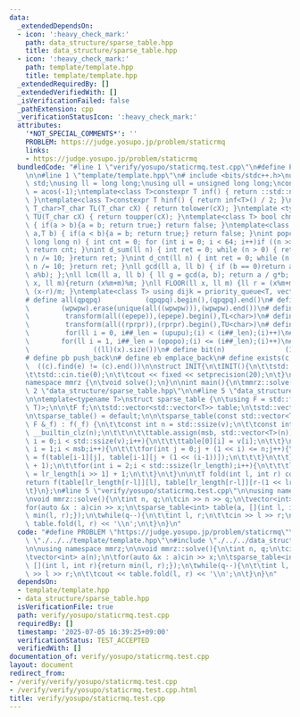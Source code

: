 ```yaml
---
data:
  _extendedDependsOn:
  - icon: ':heavy_check_mark:'
    path: data_structure/sparse_table.hpp
    title: data_structure/sparse_table.hpp
  - icon: ':heavy_check_mark:'
    path: template/template.hpp
    title: template/template.hpp
  _extendedRequiredBy: []
  _extendedVerifiedWith: []
  _isVerificationFailed: false
  _pathExtension: cpp
  _verificationStatusIcon: ':heavy_check_mark:'
  attributes:
    '*NOT_SPECIAL_COMMENTS*': ''
    PROBLEM: https://judge.yosupo.jp/problem/staticrmq
    links:
    - https://judge.yosupo.jp/problem/staticrmq
  bundledCode: "#line 1 \"verify/yosupo/staticrmq.test.cpp\"\n#define PROBLEM \"https://judge.yosupo.jp/problem/staticrmq\"\
    \n\n#line 1 \"template/template.hpp\"\n# include <bits/stdc++.h>\nusing namespace\
    \ std;\nusing ll = long long;\nusing ull = unsigned long long;\nconst double pi\
    \ = acos(-1);\ntemplate<class T>constexpr T inf() { return ::std::numeric_limits<T>::max();\
    \ }\ntemplate<class T>constexpr T hinf() { return inf<T>() / 2; }\ntemplate <typename\
    \ T_char>T_char TL(T_char cX) { return tolower(cX); }\ntemplate <typename T_char>T_char\
    \ TU(T_char cX) { return toupper(cX); }\ntemplate<class T> bool chmin(T& a,T b)\
    \ { if(a > b){a = b; return true;} return false; }\ntemplate<class T> bool chmax(T&\
    \ a,T b) { if(a < b){a = b; return true;} return false; }\nint popcnt(unsigned\
    \ long long n) { int cnt = 0; for (int i = 0; i < 64; i++)if ((n >> i) & 1)cnt++;\
    \ return cnt; }\nint d_sum(ll n) { int ret = 0; while (n > 0) { ret += n % 10;\
    \ n /= 10; }return ret; }\nint d_cnt(ll n) { int ret = 0; while (n > 0) { ret++;\
    \ n /= 10; }return ret; }\nll gcd(ll a, ll b) { if (b == 0)return a; return gcd(b,\
    \ a%b); };\nll lcm(ll a, ll b) { ll g = gcd(a, b); return a / g*b; };\nll MOD(ll\
    \ x, ll m){return (x%m+m)%m; }\nll FLOOR(ll x, ll m) {ll r = (x%m+m)%m; return\
    \ (x-r)/m; }\ntemplate<class T> using dijk = priority_queue<T, vector<T>, greater<T>>;\n\
    # define all(qpqpq)           (qpqpq).begin(),(qpqpq).end()\n# define UNIQUE(wpwpw)\
    \        (wpwpw).erase(unique(all((wpwpw))),(wpwpw).end())\n# define LOWER(epepe)\
    \         transform(all((epepe)),(epepe).begin(),TL<char>)\n# define UPPER(rprpr)\
    \         transform(all((rprpr)),(rprpr).begin(),TU<char>)\n# define rep(i,upupu)\
    \         for(ll i = 0, i##_len = (upupu);(i) < (i##_len);(i)++)\n# define reps(i,opopo)\
    \        for(ll i = 1, i##_len = (opopo);(i) <= (i##_len);(i)++)\n# define len(x)\
    \                ((ll)(x).size())\n# define bit(n)               (1LL << (n))\n\
    # define pb push_back\n# define eb emplace_back\n# define exists(c, e)       \
    \  ((c).find(e) != (c).end())\n\nstruct INIT{\n\tINIT(){\n\t\tstd::ios::sync_with_stdio(false);\n\
    \t\tstd::cin.tie(0);\n\t\tcout << fixed << setprecision(20);\n\t}\n}INIT;\n\n\
    namespace mmrz {\n\tvoid solve();\n}\n\nint main(){\n\tmmrz::solve();\n}\n#line\
    \ 2 \"data_structure/sparse_table.hpp\"\n\n#line 5 \"data_structure/sparse_table.hpp\"\
    \n\ntemplate<typename T>\nstruct sparse_table {\n\tusing F = std::function<T(T,\
    \ T)>;\n\n\tF f;\n\tstd::vector<std::vector<T>> table;\n\tstd::vector<int> lr_length;\n\
    \n\tsparse_table() = default;\n\n\tsparse_table(const std::vector<T> &v, const\
    \ F &_f) : f(_f) {\n\t\tconst int n = std::ssize(v);\n\t\tconst int msb = 32 -\
    \ __builtin_clz(n);\n\t\t\n\t\ttable.assign(msb, std::vector<T>(n));\n\t\tfor(int\
    \ i = 0;i < std::ssize(v);i++){\n\t\t\ttable[0][i] = v[i];\n\t\t}\n\t\tfor(int\
    \ i = 1;i < msb;i++){\n\t\t\tfor(int j = 0;j + (1 << i) <= n;j++){\n\t\t\t\ttable[i][j]\
    \ = f(table[i-1][j], table[i-1][j + (1 << (i-1))]);\n\t\t\t}\n\t\t}\n\n\t\tlr_length.resize(std::ssize(v)\
    \ + 1);\n\t\tfor(int i = 2;i < std::ssize(lr_length);i++){\n\t\t\tlr_length[i]\
    \ = lr_length[i >> 1] + 1;\n\t\t}\n\t}\n\n\tT fold(int l, int r) const {\n\t\t\
    return f(table[lr_length[r-l]][l], table[lr_length[r-l]][r-(1 << lr_length[r-l])]);\n\
    \t}\n};\n#line 5 \"verify/yosupo/staticrmq.test.cpp\"\n\nusing namespace mmrz;\n\
    \nvoid mmrz::solve(){\n\tint n, q;\n\tcin >> n >> q;\n\tvector<int> a(n);\n\t\
    for(auto &x : a)cin >> x;\n\tsparse_table<int> table(a, [](int l, int r){return\
    \ min(l, r);});\n\twhile(q--){\n\t\tint l, r;\n\t\tcin >> l >> r;\n\t\tcout <<\
    \ table.fold(l, r) << '\\n';\n\t}\n}\n"
  code: "#define PROBLEM \"https://judge.yosupo.jp/problem/staticrmq\"\n\n#include\
    \ \"./../../template/template.hpp\"\n#include \"./../../data_structure/sparse_table.hpp\"\
    \n\nusing namespace mmrz;\n\nvoid mmrz::solve(){\n\tint n, q;\n\tcin >> n >> q;\n\
    \tvector<int> a(n);\n\tfor(auto &x : a)cin >> x;\n\tsparse_table<int> table(a,\
    \ [](int l, int r){return min(l, r);});\n\twhile(q--){\n\t\tint l, r;\n\t\tcin\
    \ >> l >> r;\n\t\tcout << table.fold(l, r) << '\\n';\n\t}\n}\n"
  dependsOn:
  - template/template.hpp
  - data_structure/sparse_table.hpp
  isVerificationFile: true
  path: verify/yosupo/staticrmq.test.cpp
  requiredBy: []
  timestamp: '2025-07-05 16:39:25+09:00'
  verificationStatus: TEST_ACCEPTED
  verifiedWith: []
documentation_of: verify/yosupo/staticrmq.test.cpp
layout: document
redirect_from:
- /verify/verify/yosupo/staticrmq.test.cpp
- /verify/verify/yosupo/staticrmq.test.cpp.html
title: verify/yosupo/staticrmq.test.cpp
---
```

